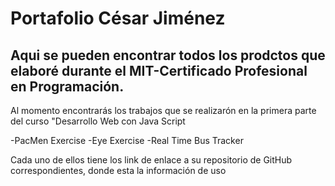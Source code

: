 # Portafolio César Jiménez

## Aqui se pueden encontrar todos los prodctos que elaboré durante el MIT-Certificado Profesional en Programación.

Al momento encontrarás los trabajos que se realizarón en la primera parte del curso "Desarrollo Web con Java Script

  -PacMen Exercise
  -Eye Exercise
  -Real Time Bus Tracker

Cada uno de ellos tiene los link de enlace a su repositorio de GitHub correspondientes, donde esta la información de uso  


